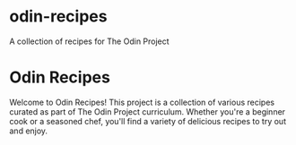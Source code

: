 # odin-recipes
A collection of recipes for The Odin Project
# Odin Recipes

Welcome to Odin Recipes! This project is a collection of various recipes curated as part of The Odin Project curriculum. Whether you're a beginner cook or a seasoned chef, you'll find a variety of delicious recipes to try out and enjoy.
